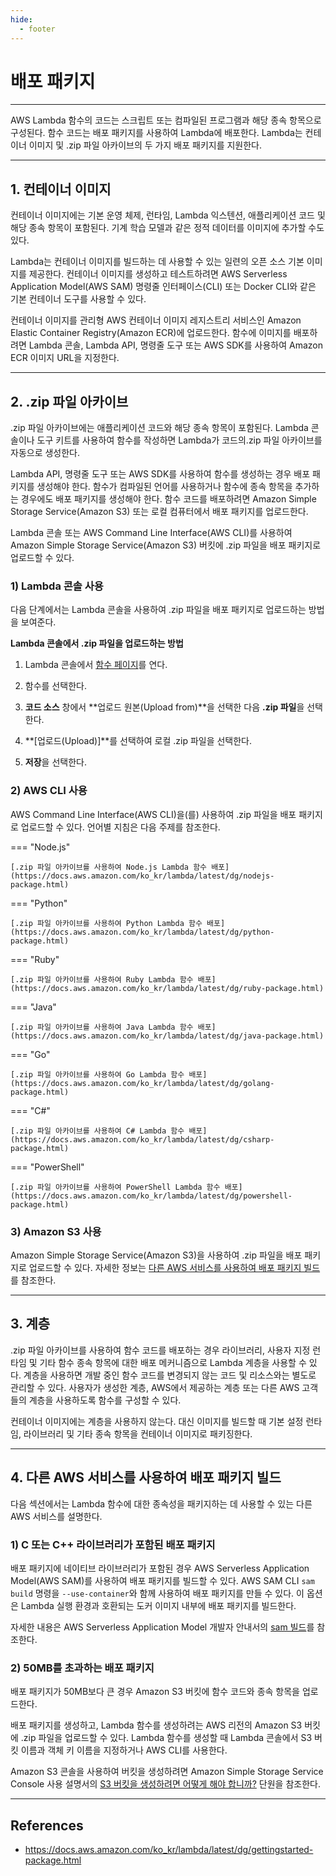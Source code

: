 ```yaml
---
hide:
  - footer
---
```


# 배포 패키지

---

AWS Lambda 함수의 코드는 스크립트 또는 컴파일된 프로그램과 해당 종속 항목으로 구성된다. 함수 코드는 배포 패키지를 사용하여 Lambda에 배포한다. Lambda는 컨테이너 이미지 및 .zip 파일 아카이브의 두 가지 배포 패키지를 지원한다.

---

## 1. 컨테이너 이미지

컨테이너 이미지에는 기본 운영 체제, 런타임, Lambda 익스텐션, 애플리케이션 코드 및 해당 종속 항목이 포함된다. 기계 학습 모델과 같은 정적 데이터를 이미지에 추가할 수도 있다.

Lambda는 컨테이너 이미지를 빌드하는 데 사용할 수 있는 일련의 오픈 소스 기본 이미지를 제공한다. 컨테이너 이미지를 생성하고 테스트하려면 AWS Serverless Application Model(AWS SAM) 명령줄 인터페이스(CLI) 또는 Docker CLI와 같은 기본 컨테이너 도구를 사용할 수 있다.

컨테이너 이미지를 관리형 AWS 컨테이너 이미지 레지스트리 서비스인 Amazon Elastic Container Registry(Amazon ECR)에 업로드한다. 함수에 이미지를 배포하려면 Lambda 콘솔, Lambda API, 명령줄 도구 또는 AWS SDK를 사용하여 Amazon ECR 이미지 URL을 지정한다.

---

## 2. .zip 파일 아카이브

.zip 파일 아카이브에는 애플리케이션 코드와 해당 종속 항목이 포함된다. Lambda 콘솔이나 도구 키트를 사용하여 함수를 작성하면 Lambda가 코드의.zip 파일 아카이브를 자동으로 생성한다.

Lambda API, 명령줄 도구 또는 AWS SDK를 사용하여 함수를 생성하는 경우 배포 패키지를 생성해야 한다. 함수가 컴파일된 언어를 사용하거나 함수에 종속 항목을 추가하는 경우에도 배포 패키지를 생성해야 한다. 함수 코드를 배포하려면 Amazon Simple Storage Service(Amazon S3) 또는 로컬 컴퓨터에서 배포 패키지를 업로드한다.

Lambda 콘솔 또는 AWS Command Line Interface(AWS CLI)를 사용하여 Amazon Simple Storage Service(Amazon S3) 버킷에 .zip 파일을 배포 패키지로 업로드할 수 있다.

### 1) Lambda 콘솔 사용

다음 단계에서는 Lambda 콘솔을 사용하여 .zip 파일을 배포 패키지로 업로드하는 방법을 보여준다.

**Lambda 콘솔에서 .zip 파일을 업로드하는 방법**

1. Lambda 콘솔에서 [함수 페이지](https://console.aws.amazon.com/lambda/home#/functions)를 연다.

2. 함수를 선택한다.

3. **코드 소스** 창에서 **업로드 원본(Upload from)**을 선택한 다음 **.zip 파일**을 선택한다.

4. **[업로드(Upload)]**를 선택하여 로컬 .zip 파일을 선택한다.

5. **저장**을 선택한다.

### 2) AWS CLI 사용

AWS Command Line Interface(AWS CLI)을(를) 사용하여 .zip 파일을 배포 패키지로 업로드할 수 있다. 언어별 지침은 다음 주제를 참조한다.

=== "Node.js"

    [.zip 파일 아카이브를 사용하여 Node.js Lambda 함수 배포](https://docs.aws.amazon.com/ko_kr/lambda/latest/dg/nodejs-package.html)

=== "Python"

    [.zip 파일 아카이브를 사용하여 Python Lambda 함수 배포](https://docs.aws.amazon.com/ko_kr/lambda/latest/dg/python-package.html)

=== "Ruby"

    [.zip 파일 아카이브를 사용하여 Ruby Lambda 함수 배포](https://docs.aws.amazon.com/ko_kr/lambda/latest/dg/ruby-package.html)

=== "Java"

    [.zip 파일 아카이브를 사용하여 Java Lambda 함수 배포](https://docs.aws.amazon.com/ko_kr/lambda/latest/dg/java-package.html)

=== "Go"

    [.zip 파일 아카이브를 사용하여 Go Lambda 함수 배포](https://docs.aws.amazon.com/ko_kr/lambda/latest/dg/golang-package.html)

=== "C#"

    [.zip 파일 아카이브를 사용하여 C# Lambda 함수 배포](https://docs.aws.amazon.com/ko_kr/lambda/latest/dg/csharp-package.html)

=== "PowerShell"

    [.zip 파일 아카이브를 사용하여 PowerShell Lambda 함수 배포](https://docs.aws.amazon.com/ko_kr/lambda/latest/dg/powershell-package.html)

### 3) Amazon S3 사용

Amazon Simple Storage Service(Amazon S3)을 사용하여 .zip 파일을 배포 패키지로 업로드할 수 있다. 자세한 정보는 [다른 AWS 서비스를 사용하여 배포 패키지 빌드](https://docs.aws.amazon.com/ko_kr/lambda/latest/dg/gettingstarted-package.html#gettingstarted-package-awsother)를 참조한다.

---

## 3. 계층

.zip 파일 아카이브를 사용하여 함수 코드를 배포하는 경우 라이브러리, 사용자 지정 런타임 및 기타 함수 종속 항목에 대한 배포 메커니즘으로 Lambda 계층을 사용할 수 있다. 계층을 사용하면 개발 중인 함수 코드를 변경되지 않는 코드 및 리소스와는 별도로 관리할 수 있다. 사용자가 생성한 계층, AWS에서 제공하는 계층 또는 다른 AWS 고객들의 계층을 사용하도록 함수를 구성할 수 있다.

컨테이너 이미지에는 계층을 사용하지 않는다. 대신 이미지를 빌드할 때 기본 설정 런타임, 라이브러리 및 기타 종속 항목을 컨테이너 이미지로 패키징한다.

---

## 4. 다른 AWS 서비스를 사용하여 배포 패키지 빌드

다음 섹션에서는 Lambda 함수에 대한 종속성을 패키지하는 데 사용할 수 있는 다른 AWS 서비스를 설명한다.

### 1) C 또는 C++ 라이브러리가 포함된 배포 패키지

배포 패키지에 네이티브 라이브러리가 포함된 경우 AWS Serverless Application Model(AWS SAM)를 사용하여 배포 패키지를 빌드할 수 있다. AWS SAM CLI `sam build` 명령을 `--use-container`와 함께 사용하여 배포 패키지를 만들 수 있다. 이 옵션은 Lambda 실행 환경과 호환되는 도커 이미지 내부에 배포 패키지를 빌드한다.

자세한 내용은 AWS Serverless Application Model 개발자 안내서의 [sam 빌드](https://docs.aws.amazon.com/serverless-application-model/latest/developerguide/sam-cli-command-reference-sam-build.html)를 참조한다.

### 2) 50MB를 초과하는 배포 패키지

배포 패키지가 50MB보다 큰 경우 Amazon S3 버킷에 함수 코드와 종속 항목을 업로드한다.

배포 패키지를 생성하고, Lambda 함수를 생성하려는 AWS 리전의 Amazon S3 버킷에 .zip 파일을 업로드할 수 있다. Lambda 함수를 생성할 때 Lambda 콘솔에서 S3 버킷 이름과 객체 키 이름을 지정하거나 AWS CLI를 사용한다.

Amazon S3 콘솔을 사용하여 버킷을 생성하려면 Amazon Simple Storage Service Console 사용 설명서의 [S3 버킷을 생성하려면 어떻게 해야 합니까?](https://docs.aws.amazon.com/AmazonS3/latest/user-guide/create-bucket.html) 단원을 참조한다.

---

## References

- <https://docs.aws.amazon.com/ko_kr/lambda/latest/dg/gettingstarted-package.html>
